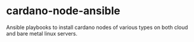 # cardano-node-ansible
Ansible playbooks to install cardano nodes of various types on both cloud and bare metal linux servers.
